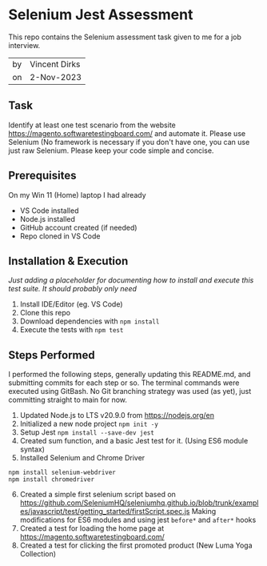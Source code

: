 # Selenium Jest Assessment

This repo contains the Selenium assessment task given to me for a job interview.

|     |               |
| --- | ------------- |
| by  | Vincent Dirks |
| on  | 2-Nov-2023    |

## Task

Identify at least one test scenario from the website https://magento.softwaretestingboard.com/ and automate it. Please use Selenium (No framework is necessary if you don't have one, you can use just raw Selenium. Please keep your code simple and concise.

## Prerequisites

On my Win 11 (Home) laptop I had already 

- VS Code installed
- Node.js installed
- GitHub account created (if needed)
- Repo cloned in VS Code 

## Installation & Execution
_Just adding a placeholder for documenting how to install and execute this test suite. It should probably only need_
1. Install IDE/Editor (eg. VS Code)
1. Clone this repo
1. Download dependencies with `npm install`
1. Execute the tests with `npm test`

## Steps Performed

I performed the following steps, generally updating this README.md, and submitting commits for each step or so. The terminal commands were executed using GitBash. No Git branching strategy was used (as yet), just committing straight to main for now.

1. Updated Node.js to LTS v20.9.0 from https://nodejs.org/en
1. Initialized a new node project `npm init -y`
1. Setup Jest `npm install --save-dev jest`
1. Created sum function, and a basic Jest test for it. (Using ES6 module syntax)
1. Installed Selenium and Chrome Driver
```
npm install selenium-webdriver
npm install chromedriver
```
6. Created a simple first selenium script based on https://github.com/SeleniumHQ/seleniumhq.github.io/blob/trunk/examples/javascript/test/getting_started/firstScript.spec.js Making modifications for ES6 modules and using jest `before*` and `after*` hooks
1. Created a test for loading the home page at https://magento.softwaretestingboard.com/ 
1. Created a test for clicking the first promoted product (New Luma Yoga Collection)